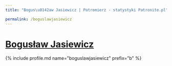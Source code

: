 ```yaml
---
title: "Bogus\u0142aw Jasiewicz | Patromierz - statystyki Patronite.pl"

permalink: /boguslawjasiewicz
---
```


# [Bogusław Jasiewicz](https://patronite.pl/boguslawjasiewicz)

{% include profile.md name="boguslawjasiewicz" prefix="b" %}
